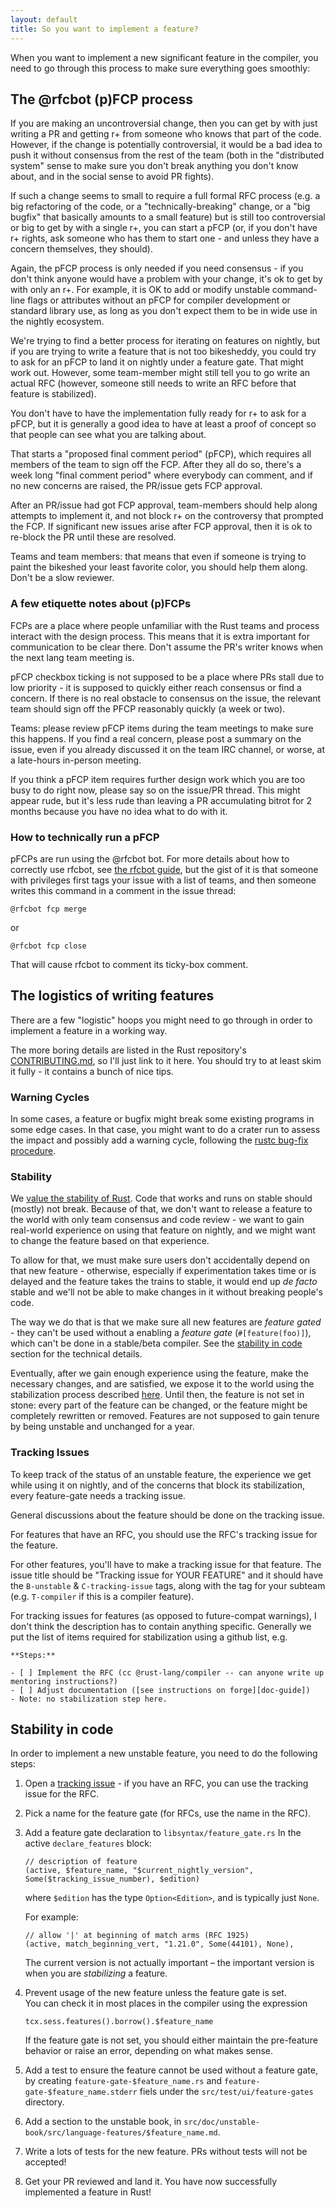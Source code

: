 ```yaml
---
layout: default
title: So you want to implement a feature?
---
```


When you want to implement a new significant feature in the compiler, you need to go through this process to make sure everything goes smoothly:

## The @rfcbot (p)FCP process

If you are making an uncontroversial change, then you can get by with just writing a PR and getting r+ from someone who knows that part of the code. However, if the change is potentially controversial, it would be a bad idea to push it without consensus from the rest of the team (both in the "distributed system" sense to make sure you don't break anything you don't know about, and in the social sense to avoid PR fights).

If such a change seems to small to require a full formal RFC process (e.g. a big refactoring of the code, or a "technically-breaking" change, or a "big bugfix" that basically amounts to a small feature) but is still too controversial or big to get by with a single r+, you can start a pFCP (or, if you don't have r+ rights, ask someone who has them to start one - and unless they have a concern themselves, they should).

Again, the pFCP process is only needed if you need consensus - if you don't think anyone would have a problem with your change, it's ok to get by with only an r+. For example, it is OK to add or modify unstable command-line flags or attributes without an pFCP for compiler development or standard library use, as long as you don't expect them to be in wide use in the nightly ecosystem.

We're trying to find a better process for iterating on features on nightly, but if you are trying to write a feature that is not too bikesheddy, you could try to ask for an pFCP to land it on nightly under a feature gate. That might work out. However, some team-member might still tell you to go write an actual RFC (however, someone still needs to write an RFC before that feature is stabilized).

You don't have to have the implementation fully ready for r+ to ask for a pFCP, but it is generally a good idea to have at least a proof of concept so that people can see what you are talking about.

That starts a "proposed final comment period" (pFCP), which requires all members of the team to sign off the FCP. After they all do so, there's a week long "final comment period" where everybody can comment, and if no new concerns are raised, the PR/issue gets FCP approval.

After an PR/issue had got FCP approval, team-members should help along attempts to implement it, and not block r+ on the controversy that prompted the FCP. If significant new issues arise after FCP approval, then it is ok to re-block the PR until these are resolved.

Teams and team members: that means that even if someone is trying to paint the bikeshed your least favorite color, you should help them along. Don't be a slow reviewer.

### A few etiquette notes about (p)FCPs

FCPs are a place where people unfamiliar with the Rust teams and process interact with the design process. This means that it is extra important for communication to be clear there. Don't assume the PR's writer knows when the next lang team meeting is.

pFCP checkbox ticking is not supposed to be a place where PRs stall due to low priority - it is supposed to quickly either reach consensus or find a concern. If there is no real obstacle to consensus on the issue, the relevant team should sign off the PFCP reasonably quickly (a week or two). 

Teams: please review pFCP items during the team meetings to make sure this happens. If you find a real concern, please post a summary on the issue, even if you already discussed it on the team IRC channel, or worse, at a late-hours in-person meeting.

If you think a pFCP item requires further design work which you are too busy to do right now, please say so on the issue/PR thread. This might appear rude, but it's less rude than leaving a PR accumulating bitrot for 2 months because you have no idea what to do with it.

### How to technically run a pFCP

pFCPs are run using the @rfcbot bot. For more details about how to correctly use rfcbot, see [the rfcbot guide], but the gist of it is that someone with privileges first tags your issue with a list of teams, and then someone writes this command in a comment in the issue thread:  
```
@rfcbot fcp merge
```
or  
```
@rfcbot fcp close
```

That will cause rfcbot to comment its ticky-box comment.

[the rfcbot guide]: https://github.com/dikaiosune/rfcbot-rs/blob/master/RFCBOT.md

## The logistics of writing features 

There are a few "logistic" hoops you might need to go through in order to implement a feature in a working way.

The more boring details are listed in the Rust repository's [CONTRIBUTING.md], so I'll just link to it here. You should try to at least skim it fully - it contains a bunch of nice tips.

[CONTRIBUTING.md]: https://github.com/rust-lang/rust/blob/master/CONTRIBUTING.md

### Warning Cycles

In some cases, a feature or bugfix might break some existing programs in some edge cases. In that case, you might want to do a crater run to assess the impact and possibly add a warning cycle, following the [rustc bug-fix procedure](rustc-bug-fix-procedure.html).

### Stability

We [value the stability of Rust]. Code that works and runs on stable should (mostly) not break. Because of that, we don't want to release a feature to the world with only team consensus and code review - we want to gain real-world experience on using that feature on nightly, and we might want to change the feature based on that experience.

To allow for that, we must make sure users don't accidentally depend on that new feature - otherwise, especially if experimentation takes time or is delayed and the feature takes the trains to stable, it would end up *de facto* stable and we'll not be able to make changes in it without breaking people's code.

The way we do that is that we make sure all new features are *feature gated* - they can't be used without a enabling a *feature gate* (`#[feature(foo)]`), which can't be done in a stable/beta compiler. See the [stability in code](#stability-in-code) section for the technical details.

Eventually, after we gain enough experience using the feature, make the necessary changes, and are satisfied, we expose it to the world using the stabilization process described [here](stabilization-guide.html). Until then, the feature is not set in stone: every part of the feature can be changed, or the feature might be completely rewritten or removed. Features are not supposed to gain tenure by being unstable and unchanged for a year.

[value the stability of Rust]: https://github.com/rust-lang/rfcs/blob/master/text/1122-language-semver.md

### Tracking Issues

To keep track of the status of an unstable feature, the experience we get while using it on nightly, and of the concerns that block its stabilization, every feature-gate needs a tracking issue.

General discussions about the feature should be done on the tracking issue.

For features that have an RFC, you should use the RFC's tracking issue for the feature.

For other features, you'll have to make a tracking issue for that feature. The issue title should be "Tracking issue for YOUR FEATURE" and it should have the `B-unstable` & `C-tracking-issue` tags, along with the tag for your subteam (e.g. `T-compiler` if this is a compiler feature).

For tracking issues for features (as opposed to future-compat warnings), I don't think the description has to contain anything specific. Generally we put the list of items required for stabilization using a github list, e.g.

```
**Steps:**

- [ ] Implement the RFC (cc @rust-lang/compiler -- can anyone write up mentoring instructions?)
- [ ] Adjust documentation ([see instructions on forge][doc-guide])
- Note: no stabilization step here.
```

## Stability in code

In order to implement a new unstable feature, you need to do the following steps:

1. Open a [tracking issue](#tracking-issues) - if you have an RFC, you can use the tracking issue for the RFC.
2. Pick a name for the feature gate (for RFCs, use the name in the RFC).
3. Add a feature gate declaration to `libsyntax/feature_gate.rs`
    In the active `declare_features` block:  
    ```
    // description of feature
    (active, $feature_name, "$current_nightly_version", Some($tracking_issue_number), $edition)
    ```
	where `$edition` has the type `Option<Edition>`, and is typically just `None`.
    
    For example:  
    ```
    // allow '|' at beginning of match arms (RFC 1925)
    (active, match_beginning_vert, "1.21.0", Some(44101), None),
    ```
    
    The current version is not actually important – the important version is when you are *stabilizing* a feature.
4. Prevent usage of the new feature unless the feature gate is set.  
    You can check it in most places in the compiler using the expression  
    ```
    tcx.sess.features().borrow().$feature_name
    ```
    
    If the feature gate is not set, you should either maintain the pre-feature behavior or raise an error, depending on what makes sense.
5. Add a test to ensure the feature cannot be used without a feature gate, by creating `feature-gate-$feature_name.rs` and `feature-gate-$feature_name.stderr` fiels under the `src/test/ui/feature-gates` directory.
6. Add a section to the unstable book, in `src/doc/unstable-book/src/language-features/$feature_name.md`.
7. Write a lots of tests for the new feature. PRs without tests will not be accepted!
8. Get your PR reviewed and land it. You have now successfully implemented a feature in Rust!
